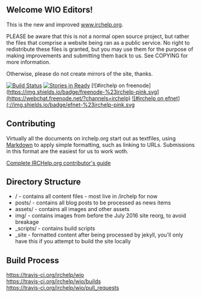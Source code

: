
Welcome WIO Editors!
--------------------

This is the new and improved www.irchelp.org.

PLEASE be aware that this is not a normal open source project, but rather the files that comprise a website being
ran as a public service.
No right to redistribute these files is granted, but you may use them for the purpose of making improvements and
submitting them back to us. See COPYING for more information.

Otherwise, please do not create mirrors of the site, thanks.

[![Build Status](https://travis-ci.org/irchelp/wio.svg?branch=gh-pages)](https://travis-ci.org/irchelp/wio)
[![Stories in Ready](https://badge.waffle.io/irchelp/wio.png?label=ready&title=Ready)](http://waffle.io/irchelp/wio)
[![#irchelp on freenode](https://img.shields.io/badge/freenode-%23irchelp-pink.svg](https://webchat.freenode.net/?channels=irchelp)
[![#irchelp on efnet](://img.shields.io/badge/efnet-%23irchelp-pink.svg](https:/chat.efnet.org/?channels=irchelp)


Contributing
------------

Virtually all the documents on irchelp.org start out as textfiles, using
[Markdown](https://daringfireball.net/projects/markdown/) to apply simple formatting,
such as linking to URLs. Submissions in this format are the easiest for us to work woth.

[Complete IRCHelp.org contributor's guide](http://www.irchelp.org/irchelp/authoring.html)


Directory Structure
-------------------

 * / - contains all content files - most live in /irchelp for now
 * posts/ - contains all blog posts to be processed as news items
 * assets/ - contains all images and other assets
 * img/ - contains images from before the July 2016 site reorg, to avoid breakage
 * _scripts/ - contains build scripts
 * _site - formatted content after being processed by jekyll, you'll only have this if you attempt to build the site locally

Build Process
-------------



https://travis-ci.org/irchelp/wio <br>
https://travis-ci.org/irchelp/wio/builds <br>
https://travis-ci.org/irchelp/wio/pull_requests
